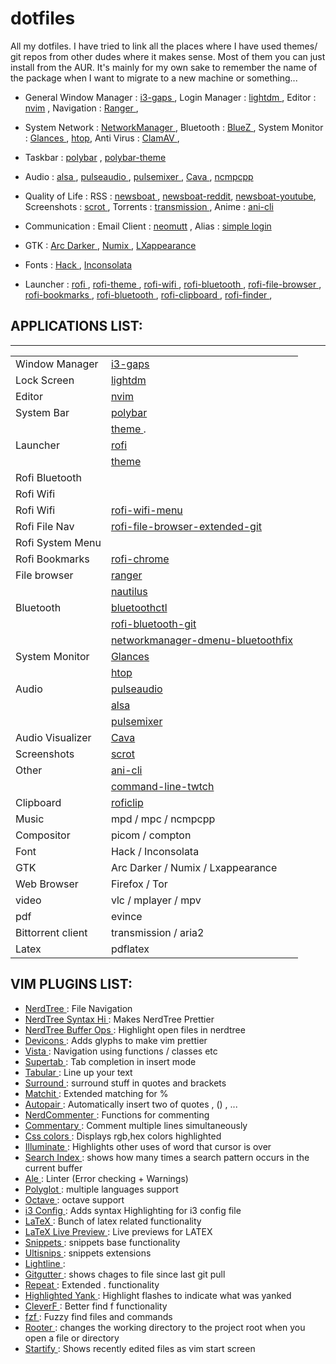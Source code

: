 # dotfiles

All my dotfiles. I have tried to link all the places where I have used themes/
git repos from other dudes where it makes sense. Most of them you can just
install from the AUR. It's mainly for my own sake to remember the name of the
package when I want to migrate to a new machine or something...

* General
Window Manager : [i3-gaps ](https://github.com/Airblader/i3) ,
Login Manager  : [lightdm ](https://github.com/canonical/lightdm) ,
Editor : [nvim](https://github.com/neovim/neovim) ,
Navigation : [Ranger   ](https://ranger.github.io/) ,

* System
Network        : [NetworkManager ](https://networkmanager.dev/),
Bluetooth      : [BlueZ          ](http://www.bluez.org/),
System Monitor : [Glances        ](https://github.com/nicolargo/glances) ,
[htop](https://htop.dev/),
Anti Virus     : [ClamAV         ](https://github.com/Cisco-Talos/clamav),

* Taskbar :
[polybar](https://github.com/polybar/polybar) ,
[polybar-theme ](https://github.com/adi1090x/polybar-themes)

* Audio :
[alsa       ](https://archlinux.org/packages/extra/x86_64/alsa-utils/),
[pulseaudio ](https://archlinux.org/packages/extra/x86_64/pulseaudio/),
[pulsemixer ](https://github.com/GeorgeFilipkin/pulsemixer),
[Cava       ](https://github.com/karlstav/cava),
[ncmpcpp    ](https://github.com/ncmpcpp/ncmpcpp)

* Quality of Life :
RSS         : [newsboat     ](https://github.com/newsboat/newsboat) ,
[newsboat-reddit](https://pypi.org/project/tuir/),
[newsboat-youtube](https://mpv.io/),
Screenshots : [scrot        ](https://github.com/dreamer/scrot) ,
Torrents    : [transmission ](https://github.com/transmission/transmission) ,
Anime       : [ani-cli      ](https://github.com/pystardust/ani-cli)

* Communication :
Email Client : [neomutt](https://github.com/neomutt/neomutt) ,
Alias : [simple login](https://github.com/simple-login)

* GTK :
[Arc Darker   ](https://github.com/arc-design/arc-theme) ,
[Numix        ](https://github.com/numixproject) ,
[LXappearance ](https://github.com/lxde/lxappearance)

* Fonts :
[Hack        ](https://github.com/gitQqqHs/Hack-Font) ,
[Inconsolata ](https://github.com/googlefonts/Inconsolata)

* Launcher :
[rofi              ](https://github.com/davatorium/rofi),
[rofi-theme        ](https://github.com/adi1090x/rofi),
[rofi-wifi         ](https://github.com/Quoteme/networkmanager-dmenu-bluetoothfix),
[rofi-bluetooth    ](https://github.com/nickclyde/rofi-bluetooth),
[rofi-file-browser ](https://github.com/marvinkreis/rofi-file-browser-extended),
[rofi-bookmarks    ](https://github.com/ant-arctica/rofi-bookmarks),
[rofi-bluetooth    ](https://github.com/nickclyde/rofi-bluetooth),
[rofi-clipboard    ](https://github.com/seamus-45/roficlip),
[rofi-finder       ](https://github.com/davatorium/rofi-scripts/tree/master/rofi-finder),




## APPLICATIONS LIST:
---

|                   |                                                                                                  |
| -------------     | :-------------                                                                                  |
| Window Manager    | [i3-gaps                           ](https://github.com/Airblader/i3)                           |
| Lock Screen       | [lightdm                           ](https://github.com/canonical/lightdm)                      |
| Editor            | [nvim                              ](https://neovim.io/)                                        |
| System Bar        | [polybar                           ](https://github.com/polybar/polybar)                        |
|                   | [theme                             ](https://github.com/adi1090x/polybar-themes).               |
| Launcher          | [rofi                              ](https://github.com/davatorium/rofi)                        |
|                   | [theme                             ](https://github.com/adi1090x/rofi)                          |
| Rofi Bluetooth    | [                                  ]()                                                          |
| Rofi Wifi         | [                                  ]()                                                          |
| Rofi Wifi         | [rofi-wifi-menu                    ]()                                                          |
| Rofi File Nav     | [rofi-file-browser-extended-git    ](https://github.com/marvinkreis/rofi-file-browser-extended) |
| Rofi System Menu  | [                                  ]()                                                          |
| Rofi Bookmarks    | [rofi-chrome                       ](https://github.com/seamus-45/roficlip)                     |
| File browser      | [ranger                            ](https://ranger.github.io/)                                 |
|                   | [nautilus                          ](https://archlinux.org/packages/extra/x86_64/nautilus/)     |
| Bluetooth         | [bluetoothctl                      ](https://manpages.org/bluetoothctl)                         |
|                   | [rofi-bluetooth-git                ](https://github.com/nickclyde/rofi-bluetooth)               |
|                   | [networkmanager-dmenu-bluetoothfix ]()                                                          |
| System Monitor    | [Glances                           ](https://github.com/nicolargo/glances)                      |
|                   | [htop                              ]()                                                          |
| Audio             | [pulseaudio                        ](https://archlinux.org/packages/extra/x86_64/pulseaudio/)   |
|                   | [alsa                              ](https://archlinux.org/packages/extra/x86_64/alsa-utils/)   |
|                   | [pulsemixer                        ](https://aur.archlinux.org/packages/pulsemixer-git)         |
| Audio Visualizer  | [Cava                              ](https://github.com/karlstav/cava)                          |
| Screenshots       | [scrot                             ](https://archlinux.org/packages/community/x86_64/scrot/)    |
| Other             | [ani-cli                           ](https://github.com/pystardust/ani-cli)                     |
|                   | [command-line-twtch                ](https://github.com/marklehane/command-line-twitch)         |
| Clipboard         | [roficlip                          ](https://github.com/seamus-45/roficlip)                     |
| Music             | mpd / mpc / ncmpcpp                                                                              |
| Compositor        | picom / compton                                                                                  |
| Font              | Hack / Inconsolata                                                                               |
| GTK               | Arc Darker / Numix / Lxappearance                                                                |
| Web Browser       | Firefox / Tor                                                                                    |
| video             | vlc / mplayer / mpv                                                                              |
| pdf               | evince                                                                                           |
| Bittorrent client | transmission / aria2                                                                             |
| Latex             | pdflatex                                                                                         |






## VIM PLUGINS LIST:

* [NerdTree            ](github.com/scrooloose/nerdtree)                     : File Navigation
* [NerdTree Syntax Hi  ](github.com/tiagofumo/vim-nerdtree-syntax-highlight) : Makes NerdTree Prettier
* [NerdTree Buffer Ops ](github.com/PhilRunninger/nerdtree-buffer-ops)       : Highlight open files in nerdtree
* [Devicons            ](github.com/ryanoasis/vim-devicons)                  : Adds glyphs to make vim prettier
* [Vista               ](github.com/liuchengxu/vista.vim)                    : Navigation using functions / classes etc
* [Supertab            ](github.com/ervandew/supertab)                       : Tab completion in insert mode
* [Tabular             ](github.com/godlygeek/tabular)                       : Line up your text
* [Surround            ](github.com/tpope/vim-surround)                      : surround stuff in quotes and brackets
* [Matchit             ](github.com/adelarsq/vim-matchit)                    : Extended matching for %
* [Autopair            ](github.com/jiangmiao/auto-pairs)                    : Automatically insert two of quotes , () , ...
* [NerdCommenter       ](github.com/scrooloose/nerdcommenter)                : Functions for commenting
* [Commentary          ](github.com/tpope/vim-commentary)                    : Comment multiple lines simultaneously
* [Css colors          ](github.com/ap/vim-css-color)                        : Displays rgb,hex colors highlighted
* [Illuminate          ](github.com/RRethy/vim-illuminate)                   : Highlights other uses of word that cursor is over
* [Search Index        ](github.com/google/vim-searchindex)                  : shows how many times a search pattern occurs in the current buffer
* [Ale                 ](github.com/dense-analysis/ale)                      : Linter (Error checking + Warnings)
* [Polyglot            ](github.com/sheerun/vim-polyglot)                    : multiple languages support
* [Octave              ](github.com/McSinyx/vim-octave.git)                  : octave support
* [i3 Config           ](github.com/mboughaba/i3config.vim)                  : Adds syntax Highlighting for i3 config file
* [LaTeX               ](github.com/LaTeX-Box-Team/LaTeX-Box)                : Bunch of latex related functionality
* [LaTeX Live Preview  ](github.com/xuhdev/vim-latex-live-preview)           : Live previews for LATEX
* [Snippets            ](github.com/honza/vim-snippets)                      : snippets base functionality
* [Ultisnips           ](github.com/SirVer/ultisnips)                        : snippets extensions
* [Lightline           ](github.com/itchyny/lightline.vim)                   :
* [Gitgutter           ](github.com/airblade/vim-gitgutter)                  : shows chages to file since last git pull
* [Repeat              ](github.com/tpope/vim-repeat)                        : Extended . functionality
* [Highlighted Yank    ](github.com/machakann/vim-highlightedyank)           : Highlight flashes to indicate what was yanked
* [CleverF             ](github.com/rhysd/clever-f.vim)                      : Better find f functionality
* [fzf                 ](github.com/junegunn/fzf.vim)                        : Fuzzy find files and commands
* [Rooter              ](github.com/airblade/vim-rooter)                     : changes the working directory to the project root when you open a file or directory
* [Startify            ](github.com/mhinz/vim-startify)                      : Shows recently edited files as vim start screen

